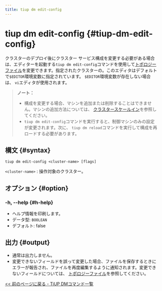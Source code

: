 ```yaml
---
title: tiup dm edit-config
---
```


# tiup dm edit-config {#tiup-dm-edit-config}

クラスターのデプロイ後にクラスター サービス構成を変更する必要がある場合は、エディターを起動する`tiup dm edit-config`コマンドを使用して[トポロジーファイル](/tiup/tiup-dm-topology-reference.md)を変更できます。指定されたクラスターの。このエディタはデフォルトで`$EDITOR`環境変数に指定されています。 `$EDITOR`環境変数が存在しない場合は、 `vi`エディタが使用されます。

> **ノート：**
>
> -   構成を変更する場合、マシンを追加または削除することはできません。マシンの追加方法については、 [クラスタースケールイン](/tiup/tiup-component-dm-scale-in.md)を参照してください。
> -   `tiup dm edit-config`コマンドを実行すると、制御マシンのみの設定が変更されます。次に、 `tiup dm reload`コマンドを実行して構成を再ロードする必要があります。

## 構文 {#syntax}

```shell
tiup dm edit-config <cluster-name> [flags]
```

`<cluster-name>` : 操作対象のクラスター。

## オプション {#option}

### -h, --help {#h-help}

-   ヘルプ情報を印刷します。
-   データ型: `BOOLEAN`
-   デフォルト: false

## 出力 {#output}

-   通常は出力しません。
-   変更できないフィールドを誤って変更した場合、ファイルを保存するときにエラーが報告され、ファイルを再度編集するように通知されます。変更できないフィールドについては、 [トポロジーファイル](/tiup/tiup-dm-topology-reference.md)を参照してください。

[&lt;&lt; 前のページに戻る - TiUP DMコマンド一覧](/tiup/tiup-component-dm.md#command-list)
